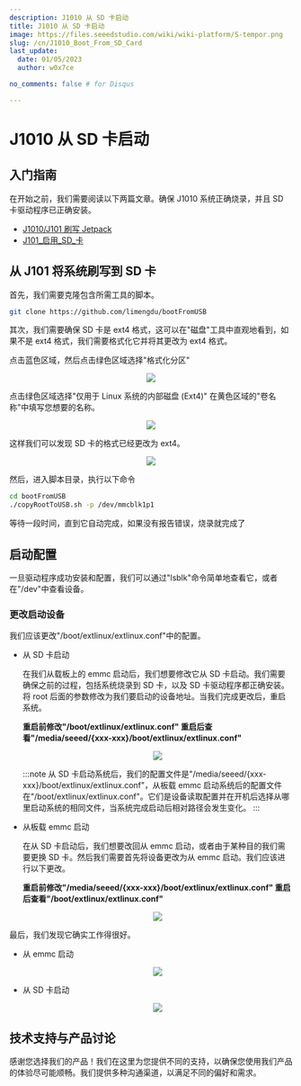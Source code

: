 ```yaml
---
description: J1010 从 SD 卡启动
title: J1010 从 SD 卡启动
image: https://files.seeedstudio.com/wiki/wiki-platform/S-tempor.png
slug: /cn/J1010_Boot_From_SD_Card
last_update:
  date: 01/05/2023
  author: w0x7ce

no_comments: false # for Disqus

---
```


# J1010 从 SD 卡启动

## 入门指南

在开始之前，我们需要阅读以下两篇文章。确保 J1010 系统正确烧录，并且 SD 卡驱动程序已正确安装。

- [J1010/J101 刷写 Jetpack](https://wiki.seeedstudio.com/reComputer_J1010_J101_Flash_Jetpack/)
- [J101_启用_SD_卡](https://wiki.seeedstudio.com/J101_Enable_SD_Card/)

## 从 J101 将系统刷写到 SD 卡

首先，我们需要克隆包含所需工具的脚本。

```bash
git clone https://github.com/limengdu/bootFromUSB
```

其次，我们需要确保 SD 卡是 ext4 格式，这可以在"磁盘"工具中直观地看到，如果不是 ext4 格式，我们需要格式化它并将其更改为 ext4 格式。

点击蓝色区域，然后点击绿色区域选择"格式化分区"

<div align="center"><img width={800} src="https://files.seeedstudio.com/wiki/Boot_NVIDIA_System_from_SD_card_for_Jetson101/disk_fix_1.jpg" /></div>


点击绿色区域选择"仅用于 Linux 系统的内部磁盘 (Ext4)"
在黄色区域的"卷名称"中填写您想要的名称。

<div align="center"><img width={800} src="https://files.seeedstudio.com/wiki/Boot_NVIDIA_System_from_SD_card_for_Jetson101/disk_fix_2.jpg" /></div>

这样我们可以发现 SD 卡的格式已经更改为 ext4。

<div align="center"><img width={800} src="https://files.seeedstudio.com/wiki/Boot_NVIDIA_System_from_SD_card_for_Jetson101/disk_view_1.png" /></div>


然后，进入脚本目录，执行以下命令

```bash
cd bootFromUSB
./copyRootToUSB.sh -p /dev/mmcblk1p1
```

等待一段时间，直到它自动完成，如果没有报告错误，烧录就完成了

## 启动配置

一旦驱动程序成功安装和配置，我们可以通过"lsblk"命令简单地查看它，或者在"/dev"中查看设备。

### 更改启动设备

我们应该更改"/boot/extlinux/extlinux.conf"中的配置。

- 从 SD 卡启动

    在我们从载板上的 emmc 启动后，我们想要修改它从 SD 卡启动。我们需要确保之前的过程，包括系统烧录到 SD 卡，以及 SD 卡驱动程序都正确安装。将 root 后面的参数修改为我们要启动的设备地址。当我们完成更改后，重启系统。

    **重启前修改"/boot/extlinux/extlinux.conf" 重启后查看"/media/seeed/\{xxx-xxx\}/boot/extlinux/extlinux.conf"**

    <div align="center"><img width={800} src="https://files.seeedstudio.com/wiki/Boot_NVIDIA_System_from_SD_card_for_Jetson101/config_3.png" /></div>

    :::note
    从 SD 卡启动系统后，我们的配置文件是"/media/seeed/\{xxx-xxx\}/boot/extlinux/extlinux.conf"，从板载 emmc 启动系统后的配置文件在"/boot/extlinux/extlinux.conf"。它们是设备读取配置并在开机后选择从哪里启动系统的相同文件，当系统完成启动后相对路径会发生变化。
    :::

- 从板载 emmc 启动

    在从 SD 卡启动后，我们想要改回从 emmc 启动，或者由于某种目的我们需要更换 SD 卡。然后我们需要首先将设备更改为从 emmc 启动。我们应该进行以下更改。

    **重启前修改"/media/seeed/\{xxx-xxx\}/boot/extlinux/extlinux.conf" 重启后查看"/boot/extlinux/extlinux.conf"**

    <div align="center"><img width={800} src="https://files.seeedstudio.com/wiki/Boot_NVIDIA_System_from_SD_card_for_Jetson101/config_4.png" /></div>


最后，我们发现它确实工作得很好。

- 从 emmc 启动

    <div align="center"><img width={800} src="https://files.seeedstudio.com/wiki/Boot_NVIDIA_System_from_SD_card_for_Jetson101/lsblk_emmc.png" /></div>

- 从 SD 卡启动

    <div align="center"><img width={800} src="https://files.seeedstudio.com/wiki/Boot_NVIDIA_System_from_SD_card_for_Jetson101/lsblk_sd.png" /></div>


## 技术支持与产品讨论

感谢您选择我们的产品！我们在这里为您提供不同的支持，以确保您使用我们产品的体验尽可能顺畅。我们提供多种沟通渠道，以满足不同的偏好和需求。

<div class="button_tech_support_container">
<a href="https://forum.seeedstudio.com/" class="button_forum"></a> 
<a href="https://www.seeedstudio.com/contacts" class="button_email"></a>
</div>

<div class="button_tech_support_container">
<a href="https://discord.gg/eWkprNDMU7" class="button_discord"></a> 
<a href="https://github.com/Seeed-Studio/wiki-documents/discussions/69" class="button_discussion"></a>
</div>